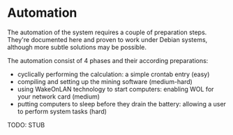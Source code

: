 # Automation
The automation of the system requires a couple of preparation steps. 
They're documented here and proven to work under Debian systems, although more subtle solutions may be possible. 

The automation consist of 4 phases and their according preparations:
- cyclically performing the calculation: a simple crontab entry (easy)
- compiling and setting up the mining software (medium-hard)
- using WakeOnLAN technology to start computers: enabling WOL for your network card (medium)
- putting computers to sleep before they drain the battery: allowing a user to perform system tasks (hard) 


TODO: STUB

